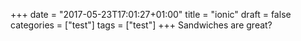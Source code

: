 +++
date = "2017-05-23T17:01:27+01:00"
title = "ionic"
draft = false
categories = ["test"]
tags = ["test"]
+++
Sandwiches are great?
